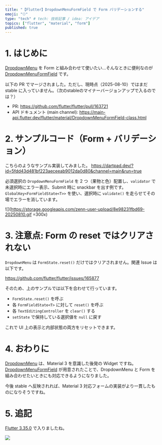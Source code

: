 ```yaml
---
title: "【Flutter】DropdownMenuFormField で Form バリデーションする"
emoji: "⚾"
type: "tech" # tech: 技術記事 / idea: アイデア
topics: ["flutter", "material", "form"]
published: true
---
```


# 1. はじめに

[DropdownMenu](https://api.flutter.dev/flutter/material/DropdownMenu-class.html) を Form と組み合わせて使いたい…そんなときに便利なのが [DropdownMenuFormField](https://main-api.flutter.dev/flutter/material/DropdownMenuFormField-class.html) です。

以下の PR でマージされました。ただし、現時点（2025-08-10）ではまだ stable に入っていません。（次のstableのマイナーバージョンアップで入るのでは？）

- PR: https://github.com/flutter/flutter/pull/163721
- API ドキュメント (main channel): https://main-api.flutter.dev/flutter/material/DropdownMenuFormField-class.html

# 2. サンプルコード（Form + バリデーション）

こちらのようなサンプル実装してみました。
https://dartpad.dev/?id=5fdd43d481bf223aeceeab9012da0d80&channel=main&run=true

必須選択の `DropdownMenuFormField` を 2 つ（果物と色）配置し、`validator` で未選択時にエラー表示、Submit 時に snackbar を出す例です。`GlobalKey<FormFieldState<T>>` を使い、選択時に `validate()` を走らせてその場でエラーを消しています。

![](https://storage.googleapis.com/zenn-user-upload/8e98231fbd69-20250810.gif =300x)

# 3. 注意点: Form の reset ではクリアされない

`DropdownMenu` は `FormState.reset()` だけではクリアされません。関連 Issue は以下です。

https://github.com/flutter/flutter/issues/165877

そのため、上のサンプルでは以下を合わせて行っています。

- `FormState.reset()` を呼ぶ
- 各 `FormFieldState<T>` に対して `reset()` を呼ぶ
- 各 `TextEditingController` を `clear()` する
- `setState` で保持している選択値を `null` に戻す

これで UI 上の表示と内部状態の両方をリセットできます。

# 4. おわりに

[DropdownMenu](https://api.flutter.dev/flutter/material/DropdownMenu-class.html) は、Material 3 を意識した後発の Widget ですね。
[DropdownMenuFormField](https://main-api.flutter.dev/flutter/material/DropdownMenuFormField-class.html) が用意されたことで、DropdownMenu と Form を組み合わせたいときにも対応できるようになりました。

今後 stable へ反映されれば、Material 3 対応フォームの実装がより一貫したものになりそうですね。

# 5. 追記

[Flutter 3.35.0](https://docs.flutter.dev/release/release-notes/release-notes-3.35.0#material) で入りましたね。

![](https://storage.googleapis.com/zenn-user-upload/5ee03981c7a7-20250817.png)
